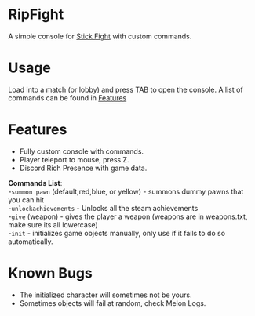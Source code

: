 # RipFight
A simple console for [Stick Fight](https://store.steampowered.com/app/674940/Stick_Fight_The_Game/) with custom commands.

# Usage
Load into a match (or lobby) and press TAB to open the console. A list of commands can be found in [Features](#features)

# Features
- Fully custom console with commands.
- Player teleport to mouse, press Z.
- Discord Rich Presence with game data.

__Commands List__:  
-``summon pawn`` (default,red,blue, or yellow) - summons dummy pawns that you can hit  
-``unlockachievements`` - Unlocks all the steam achievements  
-``give`` (weapon) - gives the player a weapon (weapons are in weapons.txt, make sure its all lowercase)  
-``init`` - initializes game objects manually, only use if it fails to do so automatically.

# Known Bugs  
- The initialized character will sometimes not be yours.  
- Sometimes objects will fail at random, check Melon Logs.
